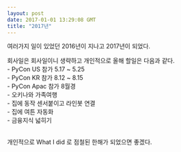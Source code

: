 ```yaml
---
layout: post
date: 2017-01-01 13:29:08 GMT
title: "2017년"
---
```

<p>여러가지 일이 있었던 2016년이 지나고 2017년이 되었다.</p>

<p>회사일은 회사일이니 생략하고 개인적으로 올해 할일은 다음과 같다.<br>
- PyCon US 참가 5.17 ~ 5.25<br>
- PyCon KR 참가 8.12 ~ 8.15<br>
- PyCon Apac 참가 8월경<br>
- 오키나와 가족여행 <br>
- 집에 동작 센서붙이고 라인봇 연결<br>
- 집에 여튼 자동화 <br>
- 금융지식 넓히기</p>

<p><br>
개인적으로 What I did  로 점철된 한해가 되었으면 좋겠다.</p>